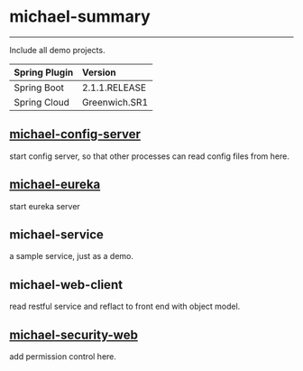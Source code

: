 # michael-summary
---
Include all demo projects.

|Spring Plugin|Version|
|:---|:---|
|Spring Boot|2.1.1.RELEASE|
|Spring Cloud|Greenwich.SR1|

## [michael-config-server](https://github.com/hexin1250/michael-summary/tree/master/michael-config-server)
start config server, so that other processes can read config files from here.

## [michael-eureka](https://github.com/hexin1250/michael-summary/tree/master/michael-eureka)
start eureka server

## michael-service
a sample service, just as a demo.

## michael-web-client
read restful service and reflact to front end with object model.

## [michael-security-web](https://github.com/hexin1250/michael-summary/tree/master/michael-security-web)
add permission control here.
